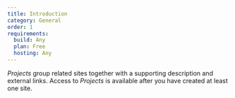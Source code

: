 ```yaml
---
title: Introduction
category: General
order: 1
requirements:
  build: Any
  plan: Free
  hosting: Any
---
```


*Projects* group related sites together with a supporting description and external links. Access to *Projects* is available after you have created at least one site.
